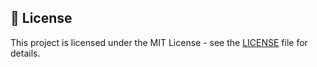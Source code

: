 ## 📄 License

This project is licensed under the MIT License - see the [LICENSE](LICENSE) file for details.